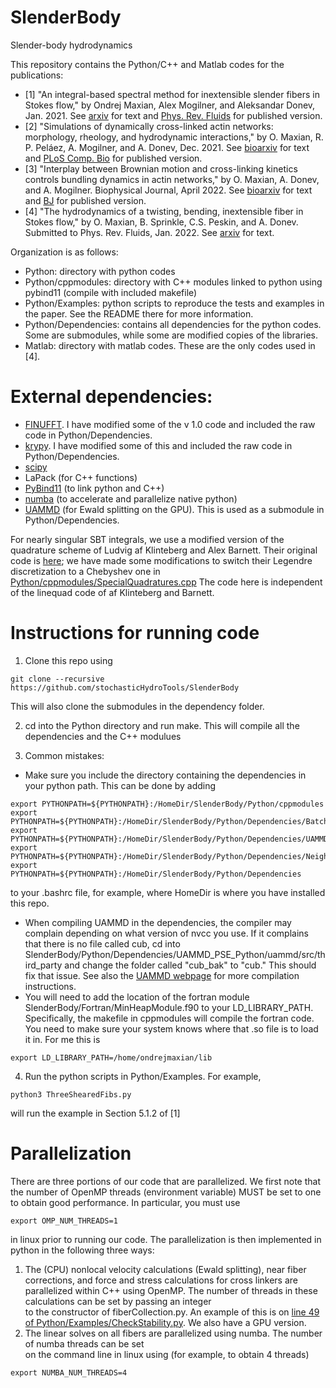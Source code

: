 # SlenderBody
Slender-body hydrodynamics

This repository contains the Python/C++ and Matlab codes for the publications:
* [1] "An integral-based spectral method for inextensible slender fibers in
Stokes flow," by Ondrej Maxian, Alex Mogilner, and Aleksandar Donev, Jan. 2021.
See [arxiv](https://arxiv.org/abs/2007.11728) for text and 
[Phys. Rev. Fluids](https://journals.aps.org/prfluids/abstract/10.1103/PhysRevFluids.6.014102) for published
version.
* [2] "Simulations of dynamically cross-linked actin networks: morphology, rheology, and hydrodynamic interactions," 
by O. Maxian, R. P. Peláez, A. Mogilner, and A. Donev, Dec. 2021. 
See [bioarxiv](https://www.biorxiv.org/content/10.1101/2021.07.07.451453v3) for text and 
[PLoS Comp. Bio](https://journals.plos.org/ploscompbiol/article?id=10.1371/journal.pcbi.1009240)
for published version.
* [3] "Interplay between Brownian motion and cross-linking kinetics controls bundling dynamics in actin networks," 
by O. Maxian, A. Donev, and A. Mogilner. Biophysical Journal, April 2022. 
See [bioarxiv](https://www.biorxiv.org/content/10.1101/2021.09.17.460819v2) for text and [BJ](https://www.cell.com/biophysj/fulltext/S0006-3495(22)00154-0) for 
published version.
* [4] "The hydrodynamics of a twisting, bending, inextensible fiber in Stokes flow," 
by O. Maxian, B. Sprinkle, C.S. Peskin, and A. Donev. Submitted to Phys. Rev. Fluids, Jan. 2022. 
See [arxiv](https://arxiv.org/abs/2201.04187) for text. 

Organization is as follows:
* Python: directory with python codes
* Python/cppmodules: directory with C++ modules linked to python using pybind11 (compile with included makefile)
* Python/Examples: python scripts to reproduce the tests and examples in the paper. See the README there for more information. 
* Python/Dependencies: contains all dependencies for the python codes. Some are submodules, while some are modified copies of the libraries. 
* Matlab: directory with matlab codes. These are the only codes used in [4]. 

# External dependencies:
* [FINUFFT](https://github.com/flatironinstitute/finufft). I have modified some of the v 1.0 code and included the raw code in Python/Dependencies. 
* [krypy](https://github.com/andrenarchy/krypy).  I have modified some of this and included the raw code in Python/Dependencies.
* [scipy](https://github.com/scipy/scipy)
* LaPack (for C++ functions)
* [PyBind11](https://github.com/pybind/pybind11) (to link python and C++)
* [numba](https://github.com/numba/numba) (to accelerate and parallelize native python)
* [UAMMD](https://github.com/RaulPPelaez/UAMMD) (for Ewald splitting on the GPU). This is used as a submodule in Python/Dependencies. 

For nearly singular SBT integrals, we use a modified version of the quadrature scheme of Ludvig af Klinteberg and 
Alex Barnett. Their original code is [here](https://github.com/ludvigak/linequad); we have made some modifications 
to switch their Legendre discretization to a Chebyshev one in [Python/cppmodules/SpecialQuadratures.cpp](https://github.com/stochasticHydroTools/SlenderBody/blob/master/Python/cppmodules/SpecialQuadratures.cpp)
The code here is independent of the linequad code of af Klinteberg and Barnett. 

# Instructions for running code 
1) Clone this repo using 
```
git clone --recursive https://github.com/stochasticHydroTools/SlenderBody
```
This will also clone the submodules in the dependency folder. 

2) cd into the Python directory and run make. This will compile all the dependencies and the C++ modulues

3) Common mistakes:
* Make sure you include the directory containing the dependencies in your python path. This can be done by adding
```
export PYTHONPATH=${PYTHONPATH}:/HomeDir/SlenderBody/Python/cppmodules
export PYTHONPATH=${PYTHONPATH}:/HomeDir/SlenderBody/Python/Dependencies/BatchedNBodyRPY
export PYTHONPATH=${PYTHONPATH}:/HomeDir/SlenderBody/Python/Dependencies/UAMMD_PSE_Python
export PYTHONPATH=${PYTHONPATH}:/HomeDir/SlenderBody/Python/Dependencies/NeighborSearch
export PYTHONPATH=${PYTHONPATH}:/HomeDir/SlenderBody/Python/Dependencies
```
to your .bashrc file, for example, where HomeDir is where you have installed this repo. 
* When compiling UAMMD in the dependencies, the compiler may complain depending on what version of nvcc you use.
If it complains that there is no file called cub, cd into SlenderBody/Python/Dependencies/UAMMD_PSE_Python/uammd/src/third_party
and change the folder called "cub_bak" to "cub." This should fix that issue. See also the [UAMMD webpage](https://github.com/RaulPPelaez/UAMMD) 
for more compilation instructions. 
* You will need to add the location of the fortran module SlenderBody/Fortran/MinHeapModule.f90 to your LD_LIBRARY_PATH. Specifically, the makefile
in cppmodules will compile the fortran code. You need to make sure your system knows where that .so file is to load it in. For me this is
```
export LD_LIBRARY_PATH=/home/ondrejmaxian/lib
```

4) Run the python scripts in Python/Examples. For example, 
```
python3 ThreeShearedFibs.py
```
will run the example in Section 5.1.2 of [1] 

# Parallelization
There are three portions of our code that are parallelized. We first note that the number of OpenMP threads
(environment variable) MUST be set to one to obtain good performance. In particular, you must use 
```
export OMP_NUM_THREADS=1
```
in linux prior to running our code.
The parallelization is then implemented in python in the following three ways:
1) The (CPU) nonlocal velocity calculations (Ewald splitting), near fiber corrections, and force and stress calculations for 
cross linkers are parallelized within C++ using OpenMP. The number of threads in these calculations can be set by passing an integer \
to the constructor of fiberCollection.py. An example of this is on [line 49 of Python/Examples/CheckStability.py](https://github.com/stochasticHydroTools/SlenderBody/blob/990fc394a7c0341d38b3bc809a52991353e88f2e/Python/Examples/CheckStability.py#L49). We also have a GPU version. 
2) The linear solves on all fibers are parallelized using numba. The number of numba threads can be set \
on the command line in linux using (for example, to obtain 4 threads)
```
export NUMBA_NUM_THREADS=4
```
